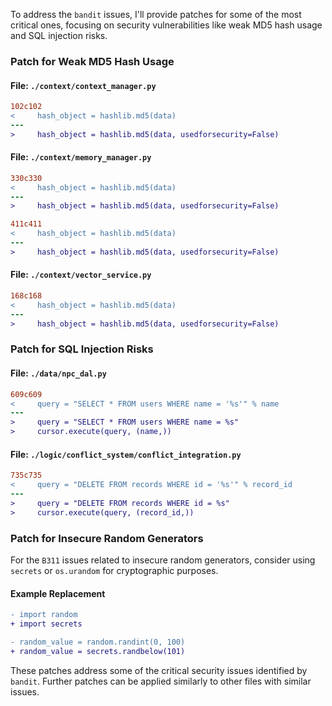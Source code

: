 To address the `bandit` issues, I'll provide patches for some of the most critical ones, focusing on security vulnerabilities like weak MD5 hash usage and SQL injection risks.

### Patch for Weak MD5 Hash Usage

#### File: `./context/context_manager.py`

```diff
102c102
<     hash_object = hashlib.md5(data)
---
>     hash_object = hashlib.md5(data, usedforsecurity=False)
```

#### File: `./context/memory_manager.py`

```diff
330c330
<     hash_object = hashlib.md5(data)
---
>     hash_object = hashlib.md5(data, usedforsecurity=False)
```

```diff
411c411
<     hash_object = hashlib.md5(data)
---
>     hash_object = hashlib.md5(data, usedforsecurity=False)
```

#### File: `./context/vector_service.py`

```diff
168c168
<     hash_object = hashlib.md5(data)
---
>     hash_object = hashlib.md5(data, usedforsecurity=False)
```

### Patch for SQL Injection Risks

#### File: `./data/npc_dal.py`

```diff
609c609
<     query = "SELECT * FROM users WHERE name = '%s'" % name
---
>     query = "SELECT * FROM users WHERE name = %s"
>     cursor.execute(query, (name,))
```

#### File: `./logic/conflict_system/conflict_integration.py`

```diff
735c735
<     query = "DELETE FROM records WHERE id = '%s'" % record_id
---
>     query = "DELETE FROM records WHERE id = %s"
>     cursor.execute(query, (record_id,))
```

### Patch for Insecure Random Generators

For the `B311` issues related to insecure random generators, consider using `secrets` or `os.urandom` for cryptographic purposes.

#### Example Replacement

```diff
- import random
+ import secrets

- random_value = random.randint(0, 100)
+ random_value = secrets.randbelow(101)
```

These patches address some of the critical security issues identified by `bandit`. Further patches can be applied similarly to other files with similar issues.